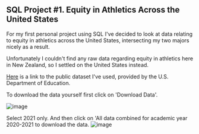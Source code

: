 ## SQL Project #1. Equity in Athletics Across the United States

For my first personal project using SQL I've decided to look at data relating to equity in athletics across the United States, intersecting my two majors nicely as a result.

Unfortunately I couldn't find any raw data regarding equity in athletics here in New Zealand, so I settled on the United States instead. 

[Here](https://ope.ed.gov/athletics/#/) is a link to the public dataset I've used, provided by the U.S. Department of Education.

To download the data yourself first click on 'Download Data'. 

![image](https://user-images.githubusercontent.com/105367716/169646164-272cafcb-57ad-4853-bf2a-0a2d85a169d6.png)


Select 2021 only. And then click on 'All data combined for academic year 2020-2021 to download the data.
![image](https://user-images.githubusercontent.com/105367716/169646224-80e0ef60-9172-4927-adaa-3f0df8c8dc79.png)


